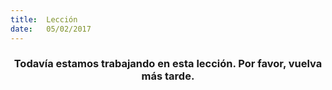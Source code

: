 ```yaml
---
title:  Lección
date:   05/02/2017
---
```


### <center>Todavía estamos trabajando en esta lección. Por favor, vuelva más tarde.</center>